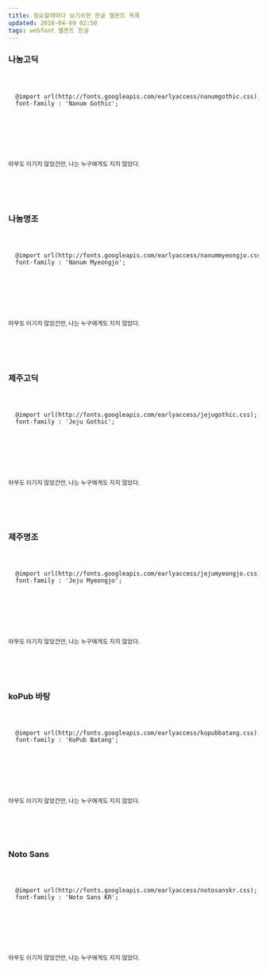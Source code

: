 ```yaml
---
title: 필요할때마다 보기위한 한글 웹폰트 목록 
updated: 2016-04-09 02:50
tags: webfont 웹폰트 한글 
---
```


### 나눔고딕 
<code class="language-css">
  <pre>
  @import url(http://fonts.googleapis.com/earlyaccess/nanumgothic.css);
  font-family : 'Nanum Gothic';
  </pre>
</code>

<code class="language-html">
  <pre>
  <p style="font-family : 'Nanum Gothic'">아무도 이기지 않았건만, 나는 누구에게도 지지 않았다.</p>
  </pre>
</code>

### 나눔명조 
<code class="language-css">
  <pre>
  @import url(http://fonts.googleapis.com/earlyaccess/nanummyeongjo.css);
  font-family : 'Nanum Myeongjo';
  </pre>
</code>

<code class="language-html">
  <pre>
  <p style="font-family : 'Nanum Myeongjo'">아무도 이기지 않았건만, 나는 누구에게도 지지 않았다.</p>
  </pre>
</code>

### 제주고딕
<code class="language-css">
  <pre>
  @import url(http://fonts.googleapis.com/earlyaccess/jejugothic.css);
  font-family : 'Jeju Gothic';
  </pre>
</code>

<code class="language-html">
  <pre>
  <p style="font-family : 'Jeju Gothic'">아무도 이기지 않았건만, 나는 누구에게도 지지 않았다.</p>
  </pre>
</code>

### 제주명조
<code class="language-css">
  <pre>
  @import url(http://fonts.googleapis.com/earlyaccess/jejumyeongjo.css);
  font-family : 'Jeju Myeongjo';
  </pre>
</code>

<code class="language-html">
  <pre>
  <p style="font-family : 'Jeju Myeongjo'">아무도 이기지 않았건만, 나는 누구에게도 지지 않았다.</p>
  </pre>
</code>

### koPub 바탕 
<code class="language-css">
  <pre>
  @import url(http://fonts.googleapis.com/earlyaccess/kopubbatang.css);
  font-family : 'KoPub Batang';
  </pre>
</code>

<code class="language-html">
  <pre>
  <p style="font-family : 'KoPub Batang'">아무도 이기지 않았건만, 나는 누구에게도 지지 않았다.</p>
  </pre>
</code>

### Noto Sans 
<code class="language-css">
  <pre>
  @import url(http://fonts.googleapis.com/earlyaccess/notosanskr.css);
  font-family : 'Noto Sans KR';
  </pre>
</code>

<code class="language-html">
  <pre>
  <p style="font-family : 'Noto Sans KR'">아무도 이기지 않았건만, 나는 누구에게도 지지 않았다.</p>
  </pre>
</code>

